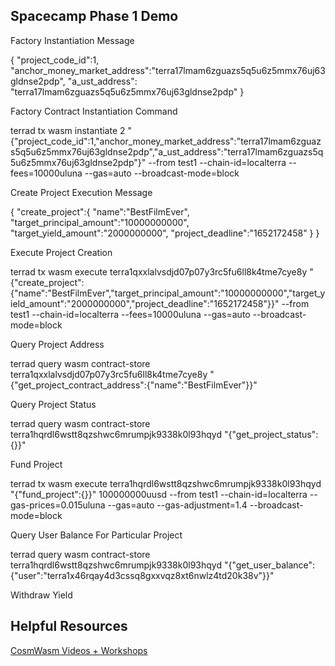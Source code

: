 ## Spacecamp Phase 1 Demo

Factory Instantiation Message

{
    "project_code_id":1,
    "anchor_money_market_address":"terra17lmam6zguazs5q5u6z5mmx76uj63gldnse2pdp",
    "a_ust_address": "terra17lmam6zguazs5q5u6z5mmx76uj63gldnse2pdp"
} 

Factory Contract Instantiation Command

terrad tx wasm instantiate 2 "{\"project_code_id\":1,\"anchor_money_market_address\":\"terra17lmam6zguazs5q5u6z5mmx76uj63gldnse2pdp\",\"a_ust_address\":\"terra17lmam6zguazs5q5u6z5mmx76uj63gldnse2pdp\"}" --from test1 --chain-id=localterra --fees=10000uluna --gas=auto --broadcast-mode=block

Create Project Execution Message

{
    "create_project":{
        "name":"BestFilmEver",
        "target_principal_amount":"10000000000",
        "target_yield_amount":"2000000000",
        "project_deadline":"1652172458"
    }
}

Execute Project Creation

terrad tx wasm execute terra1qxxlalvsdjd07p07y3rc5fu6ll8k4tme7cye8y "{\"create_project\":{\"name\":\"BestFilmEver\",\"target_principal_amount\":\"10000000000\",\"target_yield_amount\":\"2000000000\",\"project_deadline\":\"1652172458\"}}" --from test1 --chain-id=localterra --fees=10000uluna --gas=auto --broadcast-mode=block

Query Project Address

terrad query wasm contract-store terra1qxxlalvsdjd07p07y3rc5fu6ll8k4tme7cye8y "{\"get_project_contract_address\":{\"name\":\"BestFilmEver\"}}"

Query Project Status

terrad query wasm contract-store terra1hqrdl6wstt8qzshwc6mrumpjk9338k0l93hqyd "{\"get_project_status\":{}}"

Fund Project

terrad tx wasm execute terra1hqrdl6wstt8qzshwc6mrumpjk9338k0l93hqyd "{\"fund_project\":{}}" 100000000uusd --from test1 --chain-id=localterra --gas-prices=0.015uluna --gas=auto --gas-adjustment=1.4 --broadcast-mode=block

Query User Balance For Particular Project

terrad query wasm contract-store terra1hqrdl6wstt8qzshwc6mrumpjk9338k0l93hqyd "{\"get_user_balance\":{\"user\":\"terra1x46rqay4d3cssq8gxxvqz8xt6nwlz4td20k38v\"}}"

Withdraw Yield


## Helpful Resources

[CosmWasm Videos + Workshops](https://docs.cosmwasm.com/tutorials/videos-workshops)



